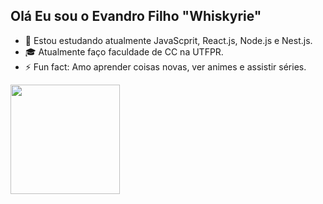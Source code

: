 ## Olá Eu sou o Evandro Filho "Whiskyrie"
- 📓 Estou estudando atualmente JavaScprit, React.js, Node.js e Nest.js.
- 🎓 Atualmente faço faculdade de CC na UTFPR.
- ⚡ Fun fact: Amo aprender coisas novas, ver animes e assistir séries.
<a href="https://github.com/anuraghazra/convoychat">
  <img height=175 align="center" src="https://github-readme-stats.vercel.app/api/top-langs?username=whiskyrie&layout=compact&langs_count=8&card_width=250&theme=shadow_red&border_radius=6.5" />
</a>
